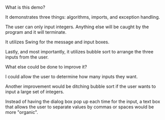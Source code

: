 What is this demo?

It demonstrates three things: algorithms, imports, and exception handling.

The user can only input integers. Anything else will be caught by the program and it will terminate. 

It utilizes Swing for the message and input boxes. 

Lastly, and most importantly, it utilizes bubble sort to arrange the three inputs from the user.

What else could be done to improve it?

I could allow the user to determine how many inputs they want. 

Another improvement would be ditching bubble sort if the user wants to input a large set of integers.

Instead of having the dialog box pop up each time for the input, a text box that allows the user to separate values by commas or spaces would be more "organic".
